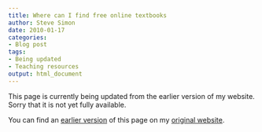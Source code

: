 ```yaml
---
title: Where can I find free online textbooks
author: Steve Simon
date: 2010-01-17
categories:
- Blog post
tags:
- Being updated
- Teaching resources
output: html_document
---
```


This page is currently being updated from the earlier version of my website. Sorry that it is not yet fully available.

<!---More--->

You can find an [earlier version][sim1] of this page on my [original website][sim2].

[sim1]: http://www.pmean.com/10/FreeBooks.html
[sim2]: http://www.pmean.com/original_site.html
